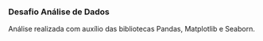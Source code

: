 ### Desafio Análise de Dados 

Análise realizada com auxílio das bibliotecas Pandas, Matplotlib e Seaborn. 